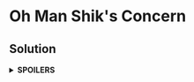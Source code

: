 # Oh Man Shik's Concern

## Solution
<details>
<summary><b>SPOILERS</b></summary>

Modify the **Bellman-Ford-Moore** algorithm.

1. Set all vertice values to minimum. (`std::numeric_limits<long long>::min()`)
2. Starting from the source vertex, loop all edges for `N-1` times to find the maximum money of every vertex.
3. Loop all the edges for `N-1` times to find the vertices that updates the maximum money. If a vertex updates its value even after Step 2, it means it is in a positive cycle. Mark the destination as maximum. (`std::numeric_limits<long long>::max()`)
4. Find if the destination vertex value becomes the maximum.

</details>
